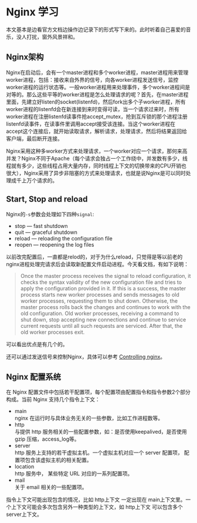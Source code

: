 Nginx 学习
===

本文基本是边看官方文档边操作边记录下的形式写下来的。此时听着自己喜爱的音乐，没人打扰，窗外风景祥和。

Nginx架构
---
Nginx在启动后，会有一个master进程和多个worker进程，master进程用来管理worker进程，包括：接收来自外界的信号，向各worker进程发送信号，监控worker进程的运行状态等。一般worker进程用来处理事件，多个worker进程间是对等的。那么这些平等的worker进程是怎么处理请求的呢？首先，在master进程里面，先建立好listen的socket(listenfd)，然后fork出多个子worker进程，所有worker进程的listenfd会在新连接到来时变得可读，当一个请求过来时，所有worker进程在注册listenfd读事件抢accept_mutex，抢到互斥锁的那个进程注册listenfd读事件，在读事件里调用accept接受该连接。当这个worker进程在accept这个连接后，就开始读取请求，解析请求，处理请求，然后将结果返回给客户端，最后断开连接。

Nginx采用这种多worker方式来处理请求，一个worker对应一个请求，那何来高并发？Nginx不同于Apache（每个请求会独占一个工作绕中，并发数有多少，线程就有多少，这些线程占用大量内存，同时线程上下文的切换带来的CPU开销也很大），Nginx采用了异步非阻塞的方式来处理请求，也就是说Nginx是可以同时处理成千上万个请求的。

Start, Stop and reload
---

Nginx的`-s`参数会处理如下四种`signal`: 

- stop — fast shutdown  
- quit — graceful shutdown  
- reload — reloading the configuration file  
- reopen — reopening the log files  

以前改完配置后，一直都是relod的，对于为什么reload，只觉得是等以前老的nginx进程处理完请求后会读取新配置文件启动进程。今天看文档，有如下说明：

> Once the master process receives the signal to reload configuration, it checks the syntax validity of the new configuration file and tries to apply the configuration provided in it. If this is a success, the master process starts new worker processes and sends messages to old worker processes, requesting them to shut down. Otherwise, the master process rolls back the changes and continues to work with the old configuration. Old worker processes, receiving a command to shut down, stop accepting new connections and continue to service current requests until all such requests are serviced. After that, the old worker processes exit.

可以看出优点是有几个的。

还可以通过发送信号来控制Nginx，具体可以参考 [Controlling nginx](http://nginx.org/en/docs/control.html)。

Nginx 配置系统
---

在 Nginx 配置文件中包括若干配置项，每个配置项由配置指令和指令参数2个部分构成。当前 Nginx 支持几个指令上下文：

- main  
  nginx 在运行时与具体业务无关的一些参数，比如工作进程数等。
- http  
  与提供 http 服务相关的一些配置参数，如：是否使用keepalived，是否使用 gzip 压缩，access_log等。
- server  
  http 服务上支持的若干虚拟主机。一个虚拟主机对应一个 server 配置项， 配置项包含该虚拟主机的相关配置。
- location  
  http 服务中， 某些特定 URL 对应的一系列配置项。
- mail  
  关于 email 相关的一些配置项。

指令上下文可能出现包含的情况，比如 http上下文 一定出现在 main上下文里。一个上下文可能会多次包含另外一种类型的上下文，如 http上下文 可以包含多个 server上下文。

























